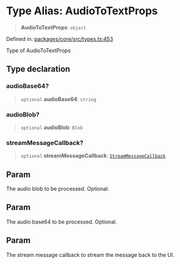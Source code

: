# Type Alias: AudioToTextProps

> **AudioToTextProps**: `object`

Defined in: [packages/core/src/types.ts:453](https://github.com/GeoDaCenter/openassistant/blob/2cb8f20a901f3385efeb40778248119c5e49db78/packages/core/src/types.ts#L453)

Type of AudioToTextProps

## Type declaration

### audioBase64?

> `optional` **audioBase64**: `string`

### audioBlob?

> `optional` **audioBlob**: `Blob`

### streamMessageCallback?

> `optional` **streamMessageCallback**: [`StreamMessageCallback`](StreamMessageCallback.md)

## Param

The audio blob to be processed. Optional.

## Param

The audio base64 to be processed. Optional.

## Param

The stream message callback to stream the message back to the UI.
